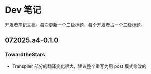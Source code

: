 ﻿# Dev 笔记

开发者笔记文档。每次更新一个二级标题，每个开发者占一个三级标题。

## 072025.a4-0.1.0

### TowardtheStars

- Transpiler 部分的翻译变化很大，建议整个重写为用 post 模式修改的


